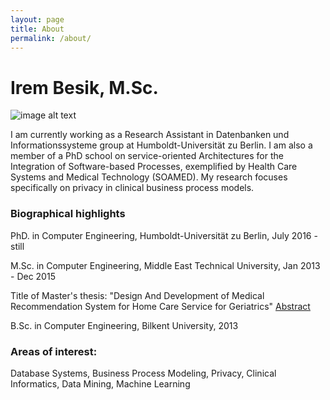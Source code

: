```yaml
---
layout: page
title: About
permalink: /about/
---
```


# Irem Besik, M.Sc.                     
![image alt text](https://cdn-images-1.medium.com/max/1200/0*Yl6VdkjvoIUPztXN.)

I am currently working as a Research Assistant in Datenbanken und Informationssysteme group at Humboldt-Universität zu Berlin. I am also a member of a PhD school on service-oriented Architectures for the Integration of Software-based Processes, exemplified by Health Care Systems and Medical Technology (SOAMED). My research focuses specifically on privacy in clinical business process models. 

### Biographical highlights
PhD. in Computer Engineering, Humboldt-Universität zu Berlin, July 2016 - still

M.Sc. in Computer Engineering, Middle East Technical University, Jan 2013 - Dec 2015 

Title of Master's thesis: "Design And Development of Medical Recommendation System for Home Care Service for Geriatrics"    [Abstract](http://user.ceng.metu.edu.tr/~sirem/abstract.pdf)

B.Sc. in Computer Engineering, Bilkent University, 2013 


### Areas of interest:
Database Systems, Business Process Modeling, Privacy, Clinical Informatics, Data Mining, Machine Learning
